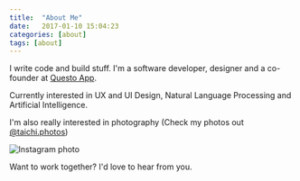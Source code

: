 ```yaml
---
title:  "About Me"
date:   2017-01-10 15:04:23
categories: [about]
tags: [about]
---
```

I write code and build stuff. I'm a software developer, designer and a co-founder at [Questo App](http://getquesto.com). 

Currently interested in UX and UI Design, Natural Language Processing and Artificial Intelligence.

I'm also really interested in photography (Check my photos out  [@taichi.photos](http://instagram.com/taichi.photos))

![Instagram photo](https://scontent-sin6-1.cdninstagram.com/t51.2885-15/e35/15534807_548882455310474_2484795948337725440_n.jpg?ig_cache_key=MTQxMjI5NzIwMDI3MzAyMTk5MA%3D%3D.2)

Want to work together? I'd love to hear from you.
